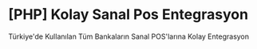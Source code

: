 [PHP] Kolay Sanal Pos Entegrasyon
========

Türkiye'de Kullanılan Tüm Bankaların Sanal POS'larına Kolay Entegrasyon

